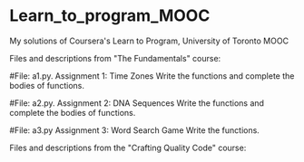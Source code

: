 # Learn_to_program_MOOC
My solutions of Coursera's Learn to Program, University of Toronto MOOC

Files and descriptions from "The Fundamentals" course:

#File: a1.py. 
Assignment 1: Time Zones
Write the functions and complete the bodies of functions.

#File: a2.py. 
Assignment 2: DNA Sequences
Write the functions and complete the bodies of functions.

#File: a3.py
Assignment 3: Word Search Game
Write the functions.

Files and descriptions from the "Crafting Quality Code" course:
